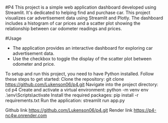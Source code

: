 #P4
This project is a simple web application dashboard developed using Streamlit. It's dedicated to helping  find and purchase car. This project visualizes car advertisement data using Streamlit and Plotly. The dashboard includes a histogram of car prices and a scatter plot showing the relationship between car odometer readings and prices. 

#Usage

- The application provides an interactive dashboard for exploring car advertisement data.
- Use the checkbox to toggle the display of the scatter plot between odometer and price.


To setup and run this project, you need to have Python installed. Follow these steps to get started:
Clone the repository: 
	git clone https://github.com/Lukenson06/p4.git
Navigate into the project directory:
	cd p4
Create and activate a virtual environment:
	python -m venv env
	.\env\Scripts\activate
Install the required packages:
	pip install -r requirements.txt
Run the application:
	streamlit run app.py

Github link https://github.com/Lukenson06/p4.git
Render link https://p4-nc4w.onrender.com
